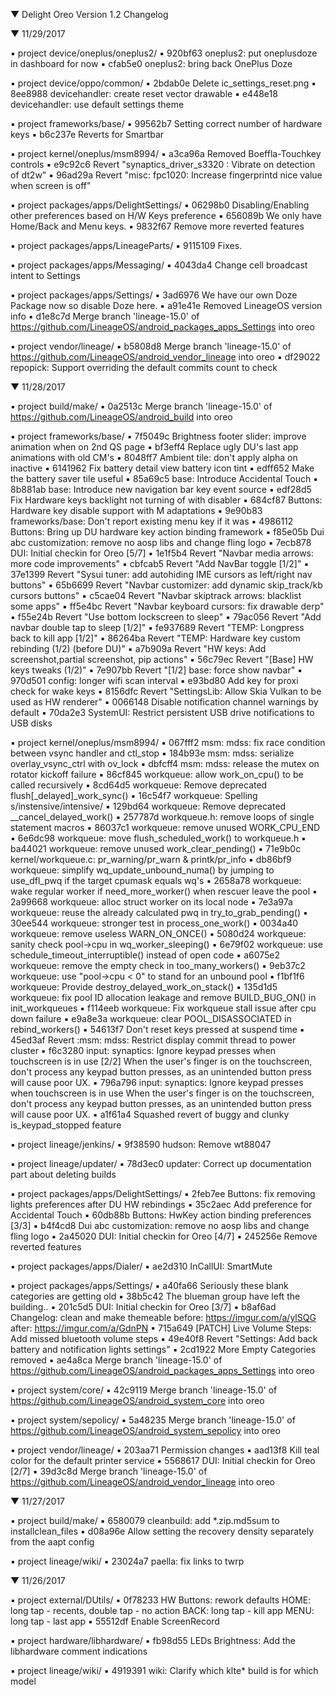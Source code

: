 
 ▼ Delight Oreo Version 1.2 Changelog


 ▼ 11/29/2017


 ▪ project device/oneplus/oneplus2/
 ▪ 920bf63 oneplus2: put oneplusdoze in dashboard for now
 ▪ cfab5e0 oneplus2: bring back OnePlus Doze

 ▪ project device/oppo/common/
 ▪ 2bdab0e Delete ic_settings_reset.png
 ▪ 8ee8988 devicehandler: create reset vector drawable
 ▪ e448e18 devicehandler: use default settings theme

 ▪ project frameworks/base/
 ▪ 99562b7 Setting correct number of hardware keys
 ▪ b6c237e Reverts for Smartbar

 ▪ project kernel/oneplus/msm8994/
 ▪ a3ca96a Removed Boeffla-Touchkey controls
 ▪ e9c92c6 Revert "synaptics_driver_s3320 : Vibrate on detection of dt2w"
 ▪ 96ad29a Revert "misc: fpc1020: Increase fingerprintd nice value when screen is off"

 ▪ project packages/apps/DelightSettings/
 ▪ 06298b0 Disabling/Enabling other preferences based on H/W Keys preference
 ▪ 656089b We only have Home/Back and Menu keys.
 ▪ 9832f67 Remove more reverted features

 ▪ project packages/apps/LineageParts/
 ▪ 9115109 Fixes.

 ▪ project packages/apps/Messaging/
 ▪ 4043da4 Change cell broadcast intent to Settings

 ▪ project packages/apps/Settings/
 ▪ 3ad6976 We have our own Doze Package now so disable Doze here.
 ▪ a91e41e Removed LineageOS version info
 ▪ d1e8c7d Merge branch 'lineage-15.0' of https://github.com/LineageOS/android_packages_apps_Settings into oreo

 ▪ project vendor/lineage/
 ▪ b5808d8 Merge branch 'lineage-15.0' of https://github.com/LineageOS/android_vendor_lineage into oreo
 ▪ df29022 repopick: Support overriding the default commits count to check


 ▼ 11/28/2017


 ▪ project build/make/
 ▪ 0a2513c Merge branch 'lineage-15.0' of https://github.com/LineageOS/android_build into oreo

 ▪ project frameworks/base/
 ▪ 7f5049c Brightness footer slider: improve animation when on 2nd QS page
 ▪ bf3eff4 Replace ugly DU's last app animations with old CM's
 ▪ 8048ff7 Ambient tile: don't apply alpha on inactive
 ▪ 6141962 Fix battery detail view battery icon tint
 ▪ edff652 Make the battery saver tile useful
 ▪ 85a69c5 base: Introduce Accidental Touch
 ▪ 8b881ab base: Introduce new navigation bar key event source
 ▪ edf28d5 Fix Hardware keys backlight not turning of with disabler
 ▪ 684cf87 Buttons: Hardware key disable support with M adaptations
 ▪ 9e90b83 frameworks/base: Don't report existing menu key if it was
 ▪ 4986112 Buttons: Bring up DU hardware key action binding framework
 ▪ f85e05b Dui abc customization: remove no aosp libs and change fling logo
 ▪ 7ecb878 DUI: Initial checkin for Oreo [5/7]
 ▪ 1e1f5b4 Revert "Navbar media arrows: more code improvements"
 ▪ cbfcab5 Revert "Add NavBar toggle [1/2]"
 ▪ 37e1399 Revert "Sysui tuner: add autohiding IME cursors as left/right nav buttons"
 ▪ 65b6699 Revert "Navbar customizer: add dynamic skip_track/kb cursors buttons"
 ▪ c5cae04 Revert "Navbar skiptrack arrows: blacklist some apps"
 ▪ ff5e4bc Revert "Navbar keyboard cursors: fix drawable derp"
 ▪ f55e24b Revert "Use bottom lockscreen to sleep"
 ▪ 79ac056 Revert "Add navbar double tap to sleep [1/2]"
 ▪ fe937689 Revert "TEMP: Longpress back to kill app [1/2]"
 ▪ 86264ba Revert "TEMP: Hardware key custom rebinding (1/2) (before DU)"
 ▪ a7b909a Revert "HW keys: Add screenshot,partial screenshot, pip actions"
 ▪ 56c79ec Revert "[Base] HW keys tweaks (1/2)"
 ▪ 7e907bb Revert "[1/2] base: force show navbar"
 ▪ 970d501 config: longer wifi scan interval
 ▪ e93bd80 Add key for proxi check for wake keys
 ▪ 8156dfc Revert "SettingsLib: Allow Skia Vulkan to be used as HW renderer"
 ▪ 0066148 Disable notification channel warnings by default
 ▪ 70da2e3 SystemUI: Restrict persistent USB drive notifications to USB disks

 ▪ project kernel/oneplus/msm8994/
 ▪ 067fff2 msm: mdss: fix race condition between vsync handler and ctl_stop
 ▪ 184b93e msm: mdss: serialize overlay_vsync_ctrl with ov_lock
 ▪ dbfcff4 msm: mdss: release the mutex on rotator kickoff failure
 ▪ 86cf845 workqueue: allow work_on_cpu() to be called recursively
 ▪ 8cd64d5 workqueue: Remove deprecated flush[_delayed]_work_sync()
 ▪ 16c54f7 workqueue: Spelling s/instensive/intensive/
 ▪ 129bd64 workqueue: Remove deprecated __cancel_delayed_work()
 ▪ 257787d workqueue.h: remove loops of single statement macros
 ▪ 86037c1 workqueue: remove unused WORK_CPU_END
 ▪ 6e6dc98 workqueue: move flush_scheduled_work() to workqueue.h
 ▪ ba44021 workqueue: remove unused work_clear_pending()
 ▪ 71e9b0c kernel/workqueue.c: pr_warning/pr_warn & printk/pr_info
 ▪ db86bf9 workqueue: simplify wq_update_unbound_numa() by jumping to use_dfl_pwq if the target cpumask equals wq's
 ▪ 2658a78 workqueue: wake regular worker if need_more_worker() when rescuer leave the pool
 ▪ 2a99668 workqueue: alloc struct worker on its local node
 ▪ 7e3a97a workqueue: reuse the already calculated pwq in try_to_grab_pending()
 ▪ 30ee544 workqueue: stronger test in process_one_work()
 ▪ 0034a40 workqueue: remove useless WARN_ON_ONCE()
 ▪ 5080d24 workqueue: sanity check pool->cpu in wq_worker_sleeping()
 ▪ 6e79f02 workqueue: use schedule_timeout_interruptible() instead of open code
 ▪ a6075e2 workqueue: remove the empty check in too_many_workers()
 ▪ 9eb37c2 workqueue: use "pool->cpu < 0" to stand for an unbound pool
 ▪ f1bf1f6 workqueue: Provide destroy_delayed_work_on_stack()
 ▪ 135d1d5 workqueue: fix pool ID allocation leakage and remove BUILD_BUG_ON() in init_workqueues
 ▪ f114eeb workqueue: Fix workqueue stall issue after cpu down failure
 ▪ e9a8e3a workqueue: clear POOL_DISASSOCIATED in rebind_workers()
 ▪ 54613f7 Don't reset keys pressed at suspend time
 ▪ 45ed3af Revert :msm: mdss: Restrict display commit thread to power cluster
 ▪ f6c3280 input: synaptics: Ignore keypad presses when touchscreen is in use [2/2] When the user's finger is on the touchscreen, don't process any keypad button presses, as an unintended button press will cause poor UX.
 ▪ 796a796 input: synaptics: Ignore keypad presses when touchscreen is in use When the user's finger is on the touchscreen, don't process any keypad button presses, as an unintended button press will cause poor UX.
 ▪ a1f61a4 Squashed revert of buggy and clunky is_keypad_stopped feature

 ▪ project lineage/jenkins/
 ▪ 9f38590 hudson: Remove wt88047

 ▪ project lineage/updater/
 ▪ 78d3ec0 updater: Correct up documentation part about deleting builds

 ▪ project packages/apps/DelightSettings/
 ▪ 2feb7ee Buttons: fix removing lights preferences after DU HW rebindings
 ▪ 35c2aec Add preference for Accidental Touch
 ▪ 60db88b Buttons: HwKey action binding preferences [3/3]
 ▪ b4f4cd8 Dui abc customization: remove no aosp libs and change fling logo
 ▪ 2a45020 DUI: Initial checkin for Oreo [4/7]
 ▪ 245256e Remove reverted features

 ▪ project packages/apps/Dialer/
 ▪ ae2d310 InCallUI: SmartMute

 ▪ project packages/apps/Settings/
 ▪ a40fa66 Seriously these blank categories are getting old
 ▪ 38b5c42 The blueman group have left the building..
 ▪ 201c5d5 DUI: Initial checkin for Oreo [3/7]
 ▪ b8af6ad Changelog: clean and make themeable before: https://imgur.com/a/ylSQG after: https://imgur.com/a/GdnPN
 ▪ 715a649 [PATCH] Live Volume Steps: Add missed bluetooth volume steps
 ▪ 49e40f8 Revert "Settings: Add back battery and notification lights settings"
 ▪ 2cd1922 More Empty Categories removed
 ▪ ae4a8ca Merge branch 'lineage-15.0' of https://github.com/LineageOS/android_packages_apps_Settings into oreo

 ▪ project system/core/
 ▪ 42c9119 Merge branch 'lineage-15.0' of https://github.com/LineageOS/android_system_core into oreo

 ▪ project system/sepolicy/
 ▪ 5a48235 Merge branch 'lineage-15.0' of https://github.com/LineageOS/android_system_sepolicy into oreo

 ▪ project vendor/lineage/
 ▪ 203aa71 Permission changes
 ▪ aad13f8 Kill teal color for the default printer service
 ▪ 5568617 DUI: Initial checkin for Oreo [2/7]
 ▪ 39d3c8d Merge branch 'lineage-15.0' of https://github.com/LineageOS/android_vendor_lineage into oreo

 ▼ 11/27/2017


 ▪ project build/make/
 ▪ 6580079 cleanbuild: add *.zip.md5sum to installclean_files
 ▪ d08a96e Allow setting the recovery density separately from the aapt config

 ▪ project lineage/wiki/
 ▪ 23024a7 paella: fix links to twrp

 ▼ 11/26/2017


 ▪ project external/DUtils/
 ▪ 0f78233 HW Buttons: rework defaults HOME: long tap - recents, double tap - no action BACK: long tap - kill app MENU: long tap - last app
 ▪ 55512df Enable ScreenRecord

 ▪ project hardware/libhardware/
 ▪ fb98d55 LEDs Brightness: Add the libhardware comment indications

 ▪ project lineage/wiki/
 ▪ 4919391 wiki: Clarify which klte* build is for which model
